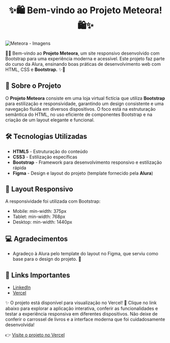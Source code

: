 <h1 align="center">✨🛍️ Bem-vindo ao Projeto Meteora! 🛍️✨</h1>

![Meteora - Imagens](https://github.com/user-attachments/assets/b40e43e2-304e-4b1b-a06c-f34713c965bc)

🚀✨ Bem-vindo ao **Projeto Meteora**, um site responsivo desenvolvido com Bootstrap para uma experiência moderna e acessível. Este projeto faz parte do curso da Alura, ensinando boas práticas de desenvolvimento web com HTML, CSS e **Bootstrap.** ✨🚀

## 🚀 Sobre o Projeto

O **Projeto Meteora** consiste em uma loja virtual fictícia que utiliza **Bootstrap** para estilização e responsividade, garantindo um design consistente e uma navegação fluida em diversos dispositivos. O foco está na estruturação semântica do HTML, no uso eficiente de componentes Bootstrap e na criação de um layout elegante e funcional.

## 🛠️ Tecnologias Utilizadas

- **HTML5** - Estruturação do conteúdo
- **CSS3**  - Estilização específicas
- **Bootstrap** - Framework para desenvolvimento responsivo e estilização rápida
- **Figma** - Design e layout do projeto (template fornecido pela **Alura**)

## 📱 Layout Responsivo
A responsividade foi utilizada com Bootstrap:
- Mobile: min-width: 375px
- Tablet: min-width: 768px
- Desktop: min-width: 1440px

## 💻 Agradecimentos
- Agradeço à Alura pelo template do layout no Figma, que serviu como base para o design do projeto. 🙏

## 🔗 Links Importantes
  - [LinkedIn](https://www.linkedin.com/in/isabelasofiaalves/)
  - [Vercel](https://vercel.com/isabela-s-alves-projects)

✨ O projeto está disponível para visualização no Vercel! 🚀 Clique no link abaixo para explorar a aplicação interativa, conferir as funcionalidades e testar a experiência responsiva em diferentes dispositivos. Não deixe de conferir o carrossel de livros e a interface moderna que foi cuidadosamente desenvolvida!

👉 [Visite o projeto no Vercel](https://calmaria-spa-five-weld.vercel.app/)
